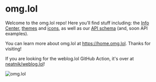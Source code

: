 # omg.lol

Welcome to the omg.lol repo! Here you’ll find stuff including: the [Info Center](https://github.com/neatnik/omg.lol/tree/main/info), [themes](https://github.com/neatnik/omg.lol/tree/main/profiles/themes) and [icons](https://github.com/neatnik/omg.lol/tree/main/profiles/icons), as well as our [API schema](https://github.com/neatnik/omg.lol/tree/main/api) (and, soon API examples).

You can learn more about omg.lol at https://home.omg.lol. Thanks for visiting!

If you are looking for the weblog.lol GitHub Action, it's over at [neatnik/weblog.lol](https://github.com/neatnik/weblog.lol)!

![omg.lol](https://static.omg.lol/img/social_card_2022-06-23.png)
